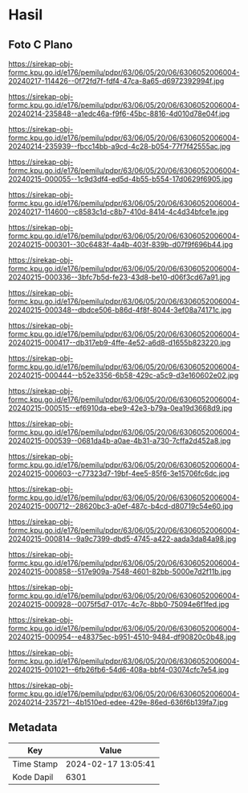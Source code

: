 # Hasil

## Foto C Plano

https://sirekap-obj-formc.kpu.go.id/e176/pemilu/pdpr/63/06/05/20/06/6306052006004-20240217-114426--0f72fd7f-fdf4-47ca-8a65-d6972392994f.jpg

https://sirekap-obj-formc.kpu.go.id/e176/pemilu/pdpr/63/06/05/20/06/6306052006004-20240214-235848--a1edc46a-f9f6-45bc-8816-4d010d78e04f.jpg

https://sirekap-obj-formc.kpu.go.id/e176/pemilu/pdpr/63/06/05/20/06/6306052006004-20240214-235939--fbcc14bb-a9cd-4c28-b054-77f7f42555ac.jpg

https://sirekap-obj-formc.kpu.go.id/e176/pemilu/pdpr/63/06/05/20/06/6306052006004-20240215-000055--1c9d3df4-ed5d-4b55-b554-17d0629f6905.jpg

https://sirekap-obj-formc.kpu.go.id/e176/pemilu/pdpr/63/06/05/20/06/6306052006004-20240217-114600--c8583c1d-c8b7-410d-8414-4c4d34bfce1e.jpg

https://sirekap-obj-formc.kpu.go.id/e176/pemilu/pdpr/63/06/05/20/06/6306052006004-20240215-000301--30c6483f-4a4b-403f-839b-d07f9f696b44.jpg

https://sirekap-obj-formc.kpu.go.id/e176/pemilu/pdpr/63/06/05/20/06/6306052006004-20240215-000336--3bfc7b5d-fe23-43d8-be10-d06f3cd67a91.jpg

https://sirekap-obj-formc.kpu.go.id/e176/pemilu/pdpr/63/06/05/20/06/6306052006004-20240215-000348--dbdce506-b86d-4f8f-8044-3ef08a74171c.jpg

https://sirekap-obj-formc.kpu.go.id/e176/pemilu/pdpr/63/06/05/20/06/6306052006004-20240215-000417--db317eb9-4ffe-4e52-a6d8-d1655b823220.jpg

https://sirekap-obj-formc.kpu.go.id/e176/pemilu/pdpr/63/06/05/20/06/6306052006004-20240215-000444--b52e3356-6b58-429c-a5c9-d3e160602e02.jpg

https://sirekap-obj-formc.kpu.go.id/e176/pemilu/pdpr/63/06/05/20/06/6306052006004-20240215-000515--ef6910da-ebe9-42e3-b79a-0ea19d3668d9.jpg

https://sirekap-obj-formc.kpu.go.id/e176/pemilu/pdpr/63/06/05/20/06/6306052006004-20240215-000539--0681da4b-a0ae-4b31-a730-7cffa2d452a8.jpg

https://sirekap-obj-formc.kpu.go.id/e176/pemilu/pdpr/63/06/05/20/06/6306052006004-20240215-000603--c77323d7-19bf-4ee5-85f6-3e15706fc6dc.jpg

https://sirekap-obj-formc.kpu.go.id/e176/pemilu/pdpr/63/06/05/20/06/6306052006004-20240215-000712--28620bc3-a0ef-487c-b4cd-d80719c54e60.jpg

https://sirekap-obj-formc.kpu.go.id/e176/pemilu/pdpr/63/06/05/20/06/6306052006004-20240215-000814--9a9c7399-dbd5-4745-a422-aada3da84a98.jpg

https://sirekap-obj-formc.kpu.go.id/e176/pemilu/pdpr/63/06/05/20/06/6306052006004-20240215-000858--517e909a-7548-4601-82bb-5000e7d2f11b.jpg

https://sirekap-obj-formc.kpu.go.id/e176/pemilu/pdpr/63/06/05/20/06/6306052006004-20240215-000928--0075f5d7-017c-4c7c-8bb0-75094e6f1fed.jpg

https://sirekap-obj-formc.kpu.go.id/e176/pemilu/pdpr/63/06/05/20/06/6306052006004-20240215-000954--e48375ec-b951-4510-9484-df90820c0b48.jpg

https://sirekap-obj-formc.kpu.go.id/e176/pemilu/pdpr/63/06/05/20/06/6306052006004-20240215-001021--6fb26fb6-54d6-408a-bbf4-03074cfc7e54.jpg

https://sirekap-obj-formc.kpu.go.id/e176/pemilu/pdpr/63/06/05/20/06/6306052006004-20240214-235721--4b1510ed-edee-429e-86ed-636f6b139fa7.jpg


## Metadata

| Key        | Value               |
| ---------- | ------------------- |
| Time Stamp | 2024-02-17 13:05:41 |
| Kode Dapil | 6301                |



